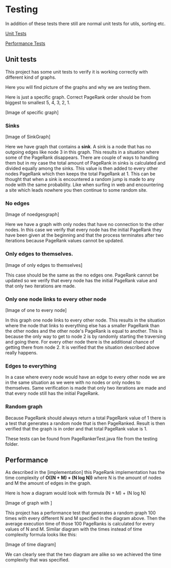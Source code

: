 
# Testing

In addition of these tests there still are normal unit tests for utils, sorting etc.

[Unit Tests](#unit-tests)

[Performance Tests](#performance)



## Unit tests

This project has some unit tests to verify it is working correctly with different kind of graphs.

Here you will find picture of the graphs and why we are testing them.



Here is just a specific graph. Correct PageRank order should be from biggest to smallest 5, 4, 3, 2, 1. 

[Image of specific graph]


### Sinks

[Image of SinkGraph]

Here we have graph that contains a **sink**. A sink is a node that has no outgoing edges like node 3 in this graph.
This results in a situation where some of the PageRank disappears. There are couple of ways to handling them but in my case
the total amount of PageRank in sinks is calculated and divided equally among the sinks. This value is then added to every
other nodes PageRank which then keeps the total PageRank at 1. This can be thought that when a sink is encountered a random
jump is made to any node with the same probability. Like when surfing in web and encountering a site which leads nowhere
you then continue to some random site.

### No edges

[Image of noedgesgraph]

Here we have a graph with only nodes that have no connection to the other nodes. In this case we verify that every node 
has the initial PageRank they have been given at the beginning and that the process terminates after two iterations because
PageRank values cannot be updated.

 ### Only edges to themselves.
 
 [Image of only edges to themselves]
 
 This case should be the same as the no edges one. PageRank cannot be updated so we verify that every node has the 
 initial PageRank value and that only two iterations are made.
 
 ### Only one node links to every other node

[Image of one to every node]

In this graph one node links to every other node. This results in the situation where the node that links to everything else
has a smaller PageRank than the other nodes and the other node's PageRank is equal to another. This is because the only way to
get to node 2 is by randomly starting the traversing and going there. For every other node there is the additional chance of 
getting there from node 2. It is verified that the situation described above really happens. 

### Edges to everything

In a case where every node would have an edge to every other node we are in the same situation as we were with no nodes 
or only nodes to themselves. Same verification is made that only two iterations are made and that every node still has the 
initial PageRank.

### Random graph
Because PageRank should always return a total PageRank value of 1 there is a test that generates a random node that is 
then PageRanked. Result is then verified that the graph is in order and that total PageRank value is 1.

These tests can be found from PageRankerTest.java file from the testing folder.
## Performance
As described in the [implementation] this PageRank implementation has the time complexity of **O((N + M) + (N log N))**
where N is the amount of nodes and M the amount of edges in the graph.
 
Here is how a diagram would look with formula (N + M) + (N log N)

[Image of graph with ]


This project has a performance test that generates a random graph 100 times with every different N and M specified 
in the diagram above. Then the average execution time of those 100 PageRanks is calculated for every values of N and M.
Similar diagram with the times instead of time complexity formula looks like this:

[Image of time diagram]
  
  
We can clearly see that the two diagram are alike so we achieved the time complexity that was specified.
 